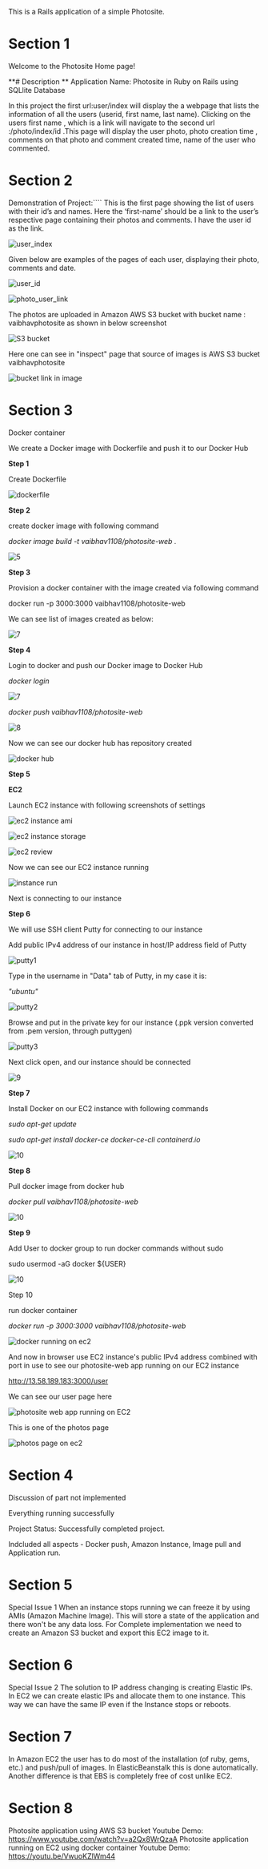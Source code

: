This is a Rails application of a simple Photosite.

# **Section 1**

Welcome to the Photosite Home page! 

**# Description ** Application Name: Photosite in Ruby on Rails using SQLlite Database 

In this project the first url:user/index will display the a webpage that lists the information of all the users (userid, first name, last name). Clicking on the users first name , which is a link will navigate to the second url :/photo/index/id .This page will display the user photo, photo creation time , comments on that photo and comment created time, name of the user who commented.

# **Section 2**

Demonstration of Project:```` This is the first page showing the list of users with their id’s and names. Here the ‘first-name’ should be a link to the user’s respective page containing their photos and comments. I have the user id as the link.


![user_index](https://user-images.githubusercontent.com/50223742/94516902-b620ca80-01db-11eb-8d5a-73afd958a702.png)

Given below are examples of the pages of each user, displaying their photo, comments and date.

![user_id](https://user-images.githubusercontent.com/50223742/94517136-229bc980-01dc-11eb-8409-ec60cc5defc0.png)

![photo_user_link](https://user-images.githubusercontent.com/50223742/94517280-773f4480-01dc-11eb-93a2-3defb697006c.png)

The photos are uploaded in Amazon AWS S3 bucket with bucket name : vaibhavphotosite as shown in below screenshot

![S3 bucket](https://user-images.githubusercontent.com/50223742/94529839-179e6480-01ef-11eb-96c6-c31fa1f738bf.png)

Here one can see in "inspect" page that source of images is AWS S3 bucket vaibhavphotosite

 ![bucket link in image](https://user-images.githubusercontent.com/50223742/94529948-3bfa4100-01ef-11eb-9d30-c270a7ec4a8e.png)

# **Section 3**

Docker container

We create a Docker image with Dockerfile and push it to our Docker Hub

**Step 1**

Create Dockerfile

![dockerfile](https://user-images.githubusercontent.com/50223742/94772531-b0a7b980-036e-11eb-8bfb-5a5122607f18.png)

**Step 2**

create docker image with following command

_docker image build -t vaibhav1108/photosite-web ._

![5](https://user-images.githubusercontent.com/50223742/94772403-69b9c400-036e-11eb-901f-32722356293d.png)

**Step 3**

Provision a docker container with the image created via following command

 docker run -p 3000:3000 vaibhav1108/photosite-web

We can see list of images created as below:

![7](https://user-images.githubusercontent.com/50223742/94772436-776f4980-036e-11eb-8771-f3b4075cf49e.png)

**Step 4**

Login to docker and push our Docker image to Docker Hub

_docker login_

![7](https://user-images.githubusercontent.com/50223742/94772436-776f4980-036e-11eb-8771-f3b4075cf49e.png) 

_docker push vaibhav1108/photosite-web_


![8](https://user-images.githubusercontent.com/50223742/94772453-80f8b180-036e-11eb-824c-53fa25ea78e7.png)

Now we can see our docker hub has repository created


![docker hub](https://user-images.githubusercontent.com/50223742/94772494-9c63bc80-036e-11eb-9837-8b2405b95fdc.png)


**Step 5**

**EC2**

Launch EC2 instance with following screenshots of settings

![ec2 instance ami](https://user-images.githubusercontent.com/50223742/94535930-fccfee00-01f6-11eb-95ad-f9b45fa055ce.png)

![ec2 instance storage](https://user-images.githubusercontent.com/50223742/94536072-2c7ef600-01f7-11eb-85c0-c9934d36c2f0.png)

![ec2 review](https://user-images.githubusercontent.com/50223742/94536175-4f110f00-01f7-11eb-9994-055707c10a70.png)


Now we can see our EC2 instance running 

![instance run](https://user-images.githubusercontent.com/50223742/94772588-d0d77880-036e-11eb-9900-4081813285af.png)

Next is connecting to our instance

**Step 6**

We will use SSH client Putty for connecting to our instance

Add public IPv4 address of our instance in host/IP address field of Putty

![putty1](https://user-images.githubusercontent.com/50223742/94772651-f2386480-036e-11eb-85fe-73d769f63013.png)

Type in the username in "Data" tab of Putty, in my case it is:

_"ubuntu"_

![putty2](https://user-images.githubusercontent.com/50223742/94772670-fe242680-036e-11eb-9984-d3de9341e4db.png)

Browse and put in the private key for our instance (.ppk version converted from .pem version, through puttygen)

![putty3](https://user-images.githubusercontent.com/50223742/94772695-08462500-036f-11eb-858c-19fa7b968c25.png)

Next click open, and our instance should be connected

![9](https://user-images.githubusercontent.com/50223742/94772471-8eae3700-036e-11eb-9f0d-9af75c6ca2fc.png)

**Step 7**

Install Docker on our EC2 instance with following commands

_sudo apt-get update_

_sudo apt-get install docker-ce docker-ce-cli containerd.io_

![10](https://user-images.githubusercontent.com/50223742/94773298-54459980-0370-11eb-9492-818725c33f41.png)


**Step 8**

Pull docker image from docker hub

_docker pull vaibhav1108/photosite-web_

![10](https://user-images.githubusercontent.com/50223742/94773298-54459980-0370-11eb-9492-818725c33f41.png)


**Step 9**

Add User to docker group to run docker commands without sudo


sudo usermod -aG docker ${USER}

![10](https://user-images.githubusercontent.com/50223742/94773298-54459980-0370-11eb-9492-818725c33f41.png)


Step 10

run docker container

_docker run -p 3000:3000 vaibhav1108/photosite-web_

![docker running on ec2](https://user-images.githubusercontent.com/50223742/94772514-a5ed2480-036e-11eb-9875-583c5e2b5112.png)

And now in browser use EC2 instance's public IPv4 address combined with port in use to see our photosite-web app running on our EC2 instance

http://13.58.189.183:3000/user

We can see our user page here

![photosite web app running on EC2](https://user-images.githubusercontent.com/50223742/94772636-e482df00-036e-11eb-800c-ae5497c984c0.png)

This is one of the photos page

![photos page on ec2](https://user-images.githubusercontent.com/50223742/94772604-da60e080-036e-11eb-9f8e-348c00154fce.png)

# **Section 4**

Discussion of part not implemented

Everything running successfully

Project Status: Successfully completed project. 

Indcluded all aspects - Docker push, Amazon Instance, Image pull and Application run.


# **Section 5**

Special Issue 1 When an instance stops running we can freeze it by using AMIs (Amazon Machine Image). This will store a state of the application and there won't be any data loss. For Complete implementation we need to create an Amazon S3 bucket and export this EC2 image to it. 

# **Section 6**

Special Issue 2 The solution to IP address changing is creating Elastic IPs. In EC2 we can create elastic IPs and allocate them to one instance. This way we can have the same IP even if the Instance stops or reboots.

# **Section 7**

In Amazon EC2 the user has to do most of the installation (of ruby, gems, etc.) and push/pull of images. In ElasticBeanstalk this is done automatically. Another difference is that EBS is completely free of cost unlike EC2.


# **Section 8**

Photosite application using AWS S3 bucket Youtube Demo: https://www.youtube.com/watch?v=a2Qx8WrQzaA
Photosite application running on EC2 using docker container Youtube Demo: https://youtu.be/VwuoKZlWm44

